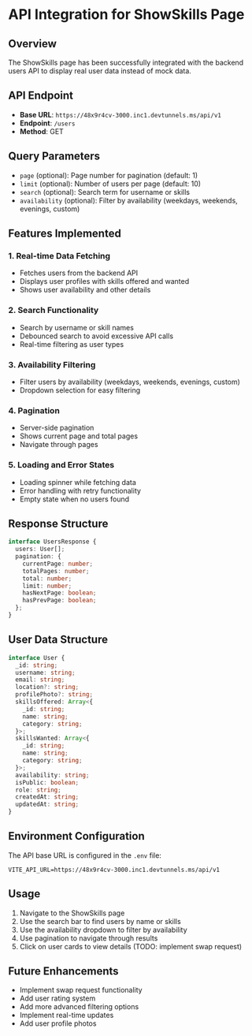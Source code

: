 # API Integration for ShowSkills Page

## Overview
The ShowSkills page has been successfully integrated with the backend users API to display real user data instead of mock data.

## API Endpoint
- **Base URL**: `https://48x9r4cv-3000.inc1.devtunnels.ms/api/v1`
- **Endpoint**: `/users`
- **Method**: GET

## Query Parameters
- `page` (optional): Page number for pagination (default: 1)
- `limit` (optional): Number of users per page (default: 10)
- `search` (optional): Search term for username or skills
- `availability` (optional): Filter by availability (weekdays, weekends, evenings, custom)

## Features Implemented

### 1. Real-time Data Fetching
- Fetches users from the backend API
- Displays user profiles with skills offered and wanted
- Shows user availability and other details

### 2. Search Functionality
- Search by username or skill names
- Debounced search to avoid excessive API calls
- Real-time filtering as user types

### 3. Availability Filtering
- Filter users by availability (weekdays, weekends, evenings, custom)
- Dropdown selection for easy filtering

### 4. Pagination
- Server-side pagination
- Shows current page and total pages
- Navigate through pages

### 5. Loading and Error States
- Loading spinner while fetching data
- Error handling with retry functionality
- Empty state when no users found

## Response Structure
```typescript
interface UsersResponse {
  users: User[];
  pagination: {
    currentPage: number;
    totalPages: number;
    total: number;
    limit: number;
    hasNextPage: boolean;
    hasPrevPage: boolean;
  };
}
```

## User Data Structure
```typescript
interface User {
  _id: string;
  username: string;
  email: string;
  location?: string;
  profilePhoto?: string;
  skillsOffered: Array<{
    _id: string;
    name: string;
    category: string;
  }>;
  skillsWanted: Array<{
    _id: string;
    name: string;
    category: string;
  }>;
  availability: string;
  isPublic: boolean;
  role: string;
  createdAt: string;
  updatedAt: string;
}
```

## Environment Configuration
The API base URL is configured in the `.env` file:
```
VITE_API_URL=https://48x9r4cv-3000.inc1.devtunnels.ms/api/v1
```

## Usage
1. Navigate to the ShowSkills page
2. Use the search bar to find users by name or skills
3. Use the availability dropdown to filter by availability
4. Use pagination to navigate through results
5. Click on user cards to view details (TODO: implement swap request)

## Future Enhancements
- Implement swap request functionality
- Add user rating system
- Add more advanced filtering options
- Implement real-time updates
- Add user profile photos 